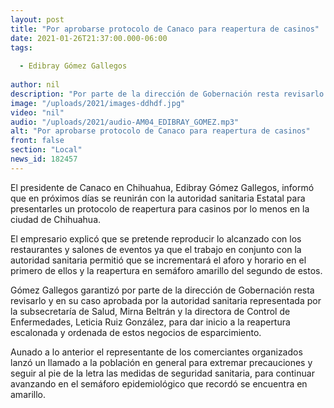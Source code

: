 ```yaml
---
layout: post
title: "Por aprobarse protocolo de Canaco para reapertura de casinos"
date: 2021-01-26T21:37:00.000-06:00
tags:
  
  - Edibray Gómez Gallegos
  
author: nil
description: "Por parte de la dirección de Gobernación resta revisarlo y en su caso aprobada por la autoridad sanitaria"
image: "/uploads/2021/images-ddhdf.jpg"
video: "nil"
audio: "/uploads/2021/audio-AM04_EDIBRAY_GOMEZ.mp3"
alt: "Por aprobarse protocolo de Canaco para reapertura de casinos"
front: false
section: "Local"
news_id: 182457
---
```


El presidente de Canaco en Chihuahua, Edibray Gómez Gallegos, informó que en próximos días se reunirán con la autoridad sanitaria Estatal para presentarles un protocolo de reapertura para casinos por lo menos en la ciudad de Chihuahua.

El empresario explicó que se pretende reproducir lo alcanzado con los restaurantes y salones de eventos ya que el trabajo en conjunto con la autoridad sanitaria permitió que se incrementará el aforo y horario en el primero de ellos y la reapertura en semáforo amarillo del segundo de estos.

Gómez Gallegos garantizó por parte de la dirección de Gobernación resta revisarlo y en su caso aprobada por la autoridad sanitaria representada por la subsecretaría de Salud, Mirna Beltrán y la directora de Control de Enfermedades, Leticia Ruiz González, para dar inicio a la reapertura escalonada y ordenada de estos negocios de esparcimiento.

Aunado a lo anterior el representante de los comerciantes organizados lanzó un llamado a la población en general para extremar precauciones y seguir al pie de la letra las medidas de seguridad sanitaria, para continuar avanzando en el semáforo epidemiológico que recordó se encuentra en amarillo.